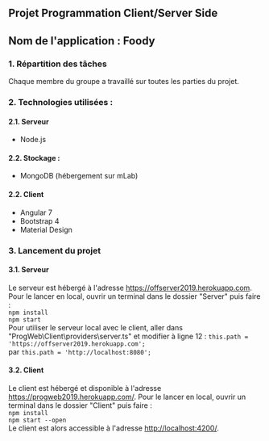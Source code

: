 ## Projet Programmation Client/Server Side

## Nom de l'application : Foody

### 1. Répartition des tâches
Chaque membre du groupe a travaillé sur toutes les parties du projet.

### 2. Technologies utilisées : 
#### 2.1. Serveur
* Node.js

#### 2.2. Stockage : 
* MongoDB (hébergement sur mLab)

#### 2.2. Client
* Angular 7
* Bootstrap 4
* Material Design

### 3. Lancement du projet 

#### 3.1. Serveur

Le serveur est hébergé à l'adresse <https://offserver2019.herokuapp.com>.  
Pour le lancer en local, ouvrir un terminal dans le dossier "Server" puis faire :  
`npm install`  
`npm start`  
Pour utiliser le serveur local avec le client, aller dans "ProgWeb\Client\providers\server.ts" et modifier à ligne 12 :
`this.path = 'https://offserver2019.herokuapp.com';`  
par `this.path = 'http://localhost:8080';`

#### 3.2. Client

Le client est hébergé et disponible à l'adresse <https://progweb2019.herokuapp.com/>.
Pour le lancer en local, ouvrir un terminal dans le dossier "Client" puis faire :  
`npm install`  
`npm start --open`  
Le client est alors accessible à l'adresse <http://localhost:4200/>.

